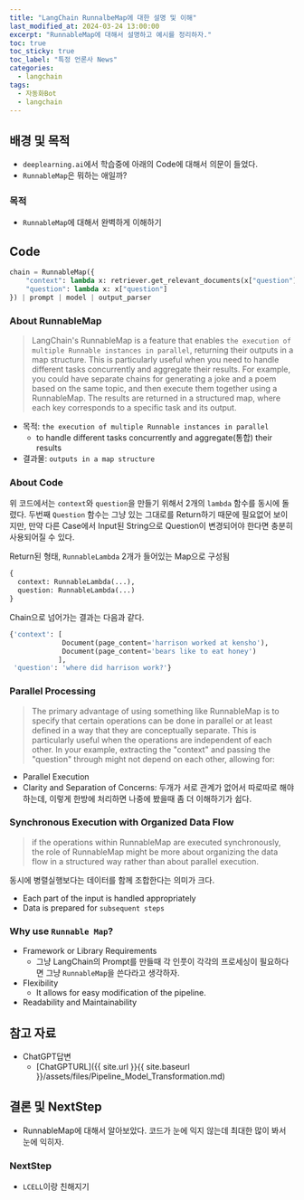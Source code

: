 ```yaml
---
title: "LangChain RunnalbeMap에 대한 설명 및 이해"
last_modified_at: 2024-03-24 13:00:00 
excerpt: "RunnableMap에 대해서 설명하고 예시를 정리하자."
toc: true
toc_sticky: true
toc_label: "특정 언론사 News"
categories:
  - langchain
tags:
  - 자동화Bot
  - langchain
---
```


## 배경 및 목적

- `deeplearning.ai`에서 학습중에 아래의 Code에 대해서 의문이 들었다.
- `RunnableMap`은 뭐하는 애일까?

### 목적

- `RunnableMap`에 대해서 완벽하게 이해하기

## Code

```python
chain = RunnableMap({
    "context": lambda x: retriever.get_relevant_documents(x["question"]),
    "question": lambda x: x["question"]
}) | prompt | model | output_parser
```

### About RunnableMap

> LangChain's RunnableMap is a feature that enables `the execution of multiple Runnable instances in parallel`, returning their outputs in a map structure. This is particularly useful when you need to handle different tasks concurrently and aggregate their results. For example, you could have separate chains for generating a joke and a poem based on the same topic, and then execute them together using a RunnableMap. The results are returned in a structured map, where each key corresponds to a specific task and its output.

- 목적: `the execution of multiple Runnable instances in parallel`
  - to handle different tasks concurrently and aggregate(통합) their results
- 결과물: `outputs in a map structure`

### About Code

위 코드에서는 `context`와 `question`을 만들기 위해서 2개의 `lambda` 함수를 동시에 돌렸다. 두번째 `Question` 함수는 그냥 있는 그대로를 Return하기 때문에 필요없어 보이지만, 만약 다른 Case에서 Input된 String으로 Question이 변경되어야 한다면 충분히 사용되어질 수 있다.

Return된 형태, `RunnableLambda` 2개가 들어있는 Map으로 구성됨

```python
{
  context: RunnableLambda(...),
  question: RunnableLambda(...)
}
```

Chain으로 넘어가는 결과는 다음과 같다.

```python
{'context': [
             Document(page_content='harrison worked at kensho'),
             Document(page_content='bears like to eat honey')
            ],
 'question': 'where did harrison work?'}
```

### Parallel Processing

> The primary advantage of using something like RunnableMap is to specify that certain operations can be done in parallel or at least defined in a way that they are conceptually separate. This is particularly useful when the operations are independent of each other. In your example, extracting the "context" and passing the "question" through might not depend on each other, allowing for:

- Parallel Execution
- Clarity and Separation of Concerns: 두개가 서로 관계가 없어서 따로따로 해야하는데, 이렇게 한방에 처리하면 나중에 봤을때 좀 더 이해하기가 쉽다. 

### Synchronous Execution with Organized Data Flow

> if the operations within RunnableMap are executed synchronously, the role of RunnableMap might be more about organizing the data flow in a structured way rather than about parallel execution.

동시에 병렬실행보다는 데이터를 함께 조합한다는 의미가 크다.

- Each part of the input is handled appropriately
- Data is prepared for `subsequent steps`

### Why use `Runnable Map`?

- Framework or Library Requirements
  - 그냥 LangChain의 Prompt를 만들때 각 인풋이 각각의 프로세싱이 필요하다면 그냥 `RunnableMap`을 쓴다라고 생각하자.
- Flexibility
  - It allows for easy modification of the pipeline.
- Readability and Maintainability

## 참고 자료

- ChatGPT답변
  - [ChatGPTURL]({{ site.url }}{{ site.baseurl }}/assets/files/Pipeline_Model_Transformation.md)

## 결론 및 NextStep

- RunnableMap에 대해서 알아보았다. 코드가 눈에 익지 않는데 최대한 많이 봐서 눈에 익히자.

### NextStep

- `LCELL`이랑 친해지기